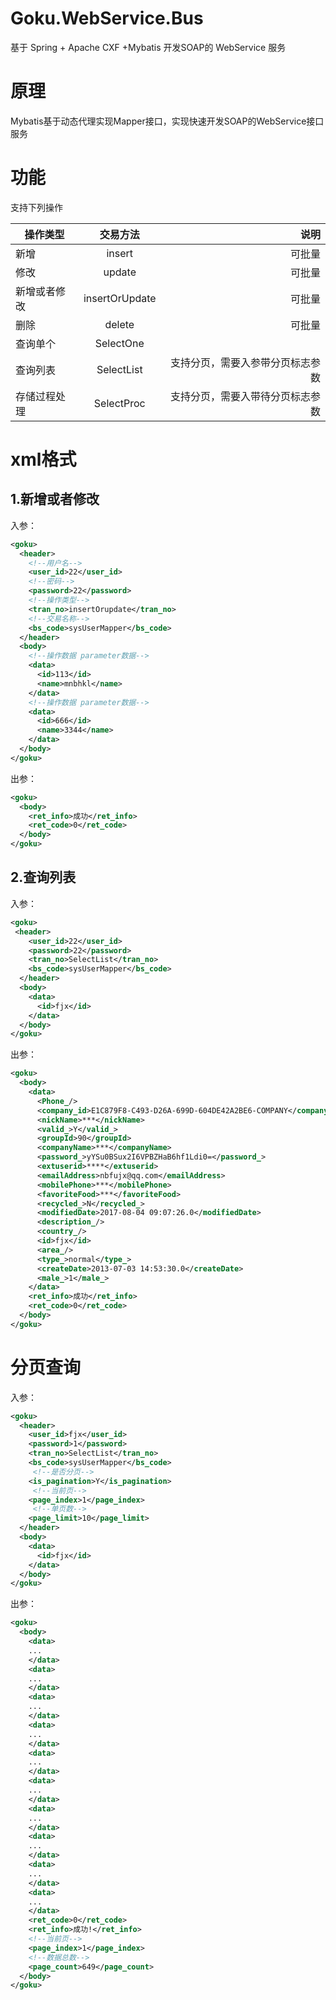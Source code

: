# Goku.WebService.Bus
基于 Spring +  Apache CXF +Mybatis 开发SOAP的 WebService 服务

# 原理
Mybatis基于动态代理实现Mapper接口，实现快速开发SOAP的WebService接口服务

# 功能
支持下列操作

| 操作类型|交易方法|说明|
| ------------- |:-------------:| -------------:|
|新增|insert|可批量|
|修改|update|可批量|
|新增或者修改|insertOrUpdate|可批量|  
|删除|delete|可批量|  
|查询单个|SelectOne|  
|查询列表|SelectList|支持分页，需要入参带分页标志参数|  
|存储过程处理|SelectProc|支持分页，需要入带待分页标志参数|  

# xml格式

## 1.新增或者修改

入参：
```xml
<goku> 
  <header> 
    <!--用户名-->
    <user_id>22</user_id>  
    <!--密码-->
    <password>22</password>  
    <!--操作类型-->
    <tran_no>insertOrupdate</tran_no>  
    <!--交易名称-->
    <bs_code>sysUserMapper</bs_code> 
  </header>  
  <body> 
    <!--操作数据 parameter数据-->
    <data> 
      <id>113</id>  
      <name>mnbhkl</name> 
    </data>  
    <!--操作数据 parameter数据-->
    <data> 
      <id>666</id>  
      <name>3344</name> 
    </data> 
  </body> 
</goku>

```

出参：
```xml
<goku>
  <body>
    <ret_info>成功</ret_info>
    <ret_code>0</ret_code>
  </body>
</goku>

```
## 2.查询列表

入参：
```xml
<goku> 
 <header> 
    <user_id>22</user_id>  
    <password>22</password>  
    <tran_no>SelectList</tran_no>  
    <bs_code>sysUserMapper</bs_code> 
  </header>  
  <body> 
    <data> 
      <id>fjx</id> 
    </data> 
  </body> 
</goku>

```

出参：
```xml
<goku>
  <body>
    <data>
      <Phone_/>
      <company_id>E1C879F8-C493-D26A-699D-604DE42A2BE6-COMPANY</company_id>
      <nickName>***</nickName>
      <valid_>Y</valid_>
      <groupId>90</groupId>
      <companyName>***</companyName>
      <password_>yYSu0BSux2I6VPBZHaB6hf1Ldi0=</password_>
      <extuserid>****</extuserid>
      <emailAddress>nbfujx@qq.com</emailAddress>
      <mobilePhone>***</mobilePhone>
      <favoriteFood>***</favoriteFood>
      <recycled_>N</recycled_>
      <modifiedDate>2017-08-04 09:07:26.0</modifiedDate>
      <description_/>
      <country_/>
      <id>fjx</id>
      <area_/>
      <type_>normal</type_>
      <createDate>2013-07-03 14:53:30.0</createDate>
      <male_>1</male_>
    </data>
    <ret_info>成功</ret_info>
    <ret_code>0</ret_code>
  </body>
</goku>
```

# 分页查询

入参：
```xml
<goku> 
  <header> 
    <user_id>fjx</user_id>  
    <password>1</password>  
    <tran_no>SelectList</tran_no>  
    <bs_code>sysUserMapper</bs_code>  
     <!--是否分页-->
    <is_pagination>Y</is_pagination>  
     <!--当前页-->
    <page_index>1</page_index>  
     <!--单页数-->
    <page_limit>10</page_limit> 
  </header>  
  <body> 
    <data> 
      <id>fjx</id> 
    </data> 
  </body> 
</goku>
```
出参：
```xml
<goku>
  <body>
    <data>
	...
    </data>
    <data>
	...
    </data>
    <data>
	...
    </data>
    <data>
	...
    </data>
    <data>
	...
    </data>
    <data>
	...
    </data>
    <data>
	...
    </data>
    <data>
	...
    </data>
    <data>
	...
    </data>
    <data>
	...
    </data>
    <ret_code>0</ret_code>
    <ret_info>成功!</ret_info>
    <!--当前页-->
    <page_index>1</page_index>
    <!--数据总数-->
    <page_count>649</page_count>
  </body>
</goku>
```

